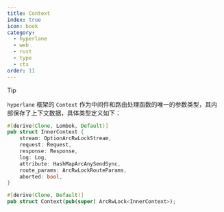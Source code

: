 ```yaml
---
title: Context
index: true
icon: book
category:
  - hyperlane
  - web
  - rust
  - type
  - ctx
order: 11
---
```


<Share colorful />

> [!tip]
>
> `hyperlane` 框架的 `Context` 作为中间件和路由处理函数的唯一的参数类型，其内部保存了上下文数据，具体类型定义如下：

```rust
#[derive(Clone, Lombok, Default)]
pub struct InnerContext {
    stream: OptionArcRwLockStream,
    request: Request,
    response: Response,
    log: Log,
    attribute: HashMapArcAnySendSync,
    route_params: ArcRwLockRouteParams,
    aborted: bool,
}

#[derive(Clone, Default)]
pub struct Context(pub(super) ArcRwLock<InnerContext>);
```

<Bottom />
